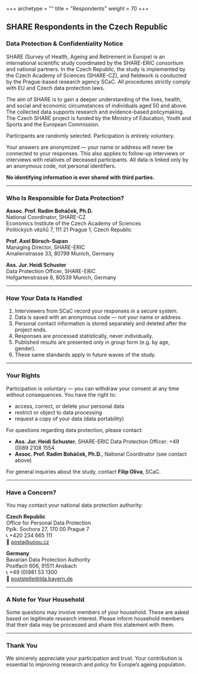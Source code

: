 +++
archetype = ""
title = "Respondents"
weight = 70
+++

## SHARE Respondents in the Czech Republic  
### Data Protection & Confidentiality Notice

SHARE (Survey of Health, Ageing and Retirement in Europe) is an international scientific study coordinated by the SHARE-ERIC consortium and national partners. In the Czech Republic, the study is implemented by the Czech Academy of Sciences (SHARE-CZ), and fieldwork is conducted by the Prague-based research agency SCaC. All procedures strictly comply with EU and Czech data protection laws.

The aim of SHARE is to gain a deeper understanding of the lives, health, and social and economic circumstances of individuals aged 50 and above. The collected data supports research and evidence-based policymaking. The Czech SHARE project is funded by the Ministry of Education, Youth and Sports and the European Commission.

Participants are randomly selected. Participation is entirely voluntary.

Your answers are anonymized — your name or address will never be connected to your responses. This also applies to follow-up interviews or interviews with relatives of deceased participants. All data is linked only by an anonymous code, not personal identifiers.

**No identifying information is ever shared with third parties.**

---

### Who Is Responsible for Data Protection?

**Assoc. Prof. Radim Boháček, Ph.D.**  
National Coordinator, SHARE-CZ  
Economics Institute of the Czech Academy of Sciences  
Politických vězňů 7, 111 21 Prague 1, Czech Republic

**Prof. Axel Börsch-Supan**  
Managing Director, SHARE-ERIC  
Amalienstrasse 33, 80799 Munich, Germany

**Ass. Jur. Heidi Schuster**  
Data Protection Officer, SHARE-ERIC  
Hofgartenstrasse 8, 80539 Munich, Germany

---

### How Your Data Is Handled

1. Interviewers from SCaC record your responses in a secure system.  
2. Data is saved with an anonymous code — not your name or address.  
3. Personal contact information is stored separately and deleted after the project ends.  
4. Responses are processed statistically, never individually.  
5. Published results are presented only in group form (e.g. by age, gender).  
6. These same standards apply in future waves of the study.

---

### Your Rights

Participation is voluntary — you can withdraw your consent at any time without consequences. You have the right to:

- access, correct, or delete your personal data  
- restrict or object to data processing  
- request a copy of your data (data portability)

For questions regarding data protection, please contact:  
- **Ass. Jur. Heidi Schuster**, SHARE-ERIC Data Protection Officer: +49 (0)89 2108 1554  
- **Assoc. Prof. Radim Boháček, Ph.D.**, National Coordinator (see contact above)

For general inquiries about the study, contact **Filip Oliva**, SCaC.

---

### Have a Concern?

You may contact your national data protection authority:

**Czech Republic**  
Office for Personal Data Protection  
Pplk. Sochora 27, 170 00 Prague 7  
📞 +420 234 665 111  
📧 posta@uoou.cz  

**Germany**  
Bavarian Data Protection Authority  
Postfach 606, 91511 Ansbach  
📞 +49 (0)981 53 1300  
📧 poststelle@lda.bayern.de  

---

### A Note for Your Household

Some questions may involve members of your household. These are asked based on legitimate research interest. Please inform household members that their data may be processed and share this statement with them.

---

### Thank You

We sincerely appreciate your participation and trust. Your contribution is essential to improving research and policy for Europe’s ageing population.
